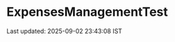 # ExpensesManagementTest

































































































































































































Last updated: 2025-09-02 23:43:08 IST
